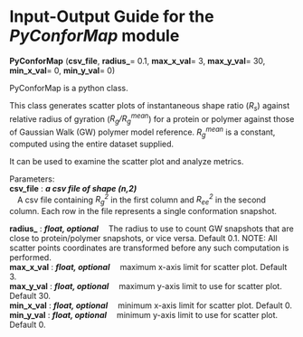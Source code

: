 # Input-Output Guide for the _PyConforMap_ module

**PyConforMap** (**csv_file**, **radius_**= 0.1, **max_x_val**= 3, **max_y_val**= 30, **min_x_val**= 0, **min_y_val**= 0)

PyConforMap is a python class. 

This class generates scatter plots of instantaneous shape ratio (_R<sub>s</sub>_) against relative radius of gyration (_R<sub>g</sub>/R<sub>g</sub><sup>mean</sup>_) for a protein or polymer against those of Gaussian Walk (GW) polymer model reference. _R<sub>g</sub><sup>mean</sup>_ is a constant, computed using the entire dataset supplied. 
    
It can be used to examine the scatter plot and analyze metrics. 

Parameters:<br> 
**csv_file** : **_a csv file of shape (n,2)_**  
&ensp;&ensp;A csv file containing _R<sub>g</sub><sup>2</sup>_ in the first column and _R<sub>ee</sub><sup>2</sup>_ in the second column. Each row in the file represents a single conformation snapshot.  

**radius_** : **_float, optional_**
&ensp;&ensp;The radius to use to count GW snapshots that are close to protein/polymer snapshots, or vice versa. Default 0.1. NOTE: All scatter points coordinates are transformed before any such computation is performed.  
**max_x_val** : **_float, optional_** 
&ensp;&ensp;maximum x-axis limit for scatter plot. Default 3.  
**max_y_val** : **_float, optional_**
&ensp;&ensp;maximum y-axis limit to use for scatter plot. Default 30.  
**min_x_val** : **_float, optional_** 
&ensp;&ensp;minimum x-axis limit for scatter plot. Default 0.  
**min_y_val** : **_float, optional_**
&ensp;&ensp;minimum y-axis limit to use for scatter plot. Default 0.  
